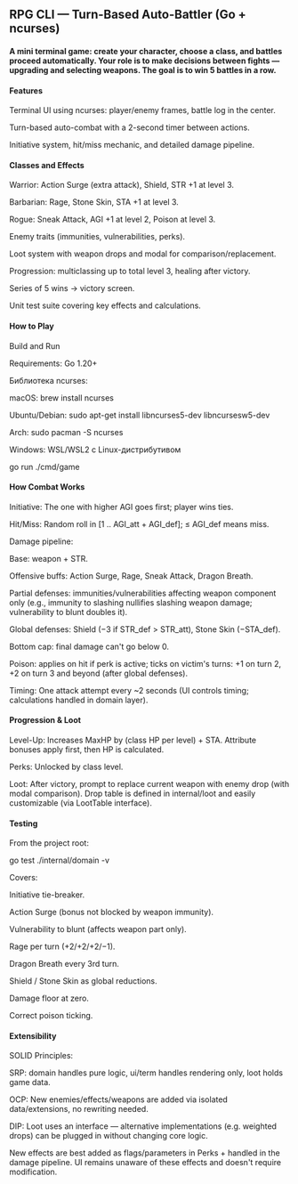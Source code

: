## RPG CLI — Turn-Based Auto-Battler (Go + ncurses)

#### A mini terminal game: create your character, choose a class, and battles proceed automatically. Your role is to make decisions between fights — upgrading and selecting weapons. The goal is to win 5 battles in a row.

#### Features

Terminal UI using ncurses: player/enemy frames, battle log in the center.

Turn-based auto-combat with a 2-second timer between actions.

Initiative system, hit/miss mechanic, and detailed damage pipeline.

#### Classes and Effects

Warrior: Action Surge (extra attack), Shield, STR +1 at level 3.

Barbarian: Rage, Stone Skin, STA +1 at level 3.

Rogue: Sneak Attack, AGI +1 at level 2, Poison at level 3.

Enemy traits (immunities, vulnerabilities, perks).

Loot system with weapon drops and modal for comparison/replacement.

Progression: multiclassing up to total level 3, healing after victory.

Series of 5 wins → victory screen.

Unit test suite covering key effects and calculations.

#### How to Play

Build and Run

Requirements:
Go 1.20+

Библиотека ncurses:

macOS: brew install ncurses

Ubuntu/Debian: sudo apt-get install libncurses5-dev libncursesw5-dev

Arch: sudo pacman -S ncurses

Windows: WSL/WSL2 с Linux-дистрибутивом

go run ./cmd/game

#### How Combat Works

Initiative: The one with higher AGI goes first; player wins ties.

Hit/Miss: Random roll in [1 .. AGI_att + AGI_def]; ≤ AGI_def means miss.

Damage pipeline:

Base: weapon + STR.

Offensive buffs: Action Surge, Rage, Sneak Attack, Dragon Breath.

Partial defenses: immunities/vulnerabilities affecting weapon component only
(e.g., immunity to slashing nullifies slashing weapon damage; vulnerability to blunt doubles it).

Global defenses: Shield (−3 if STR_def > STR_att), Stone Skin (−STA_def).

Bottom cap: final damage can't go below 0.

Poison: applies on hit if perk is active; ticks on victim's turns: +1 on turn 2, +2 on turn 3 and beyond (after global defenses).

Timing: One attack attempt every ~2 seconds (UI controls timing; calculations handled in domain layer).

#### Progression & Loot

Level-Up: Increases MaxHP by (class HP per level) + STA. Attribute bonuses apply first, then HP is calculated.

Perks: Unlocked by class level.

Loot: After victory, prompt to replace current weapon with enemy drop (with modal comparison).
Drop table is defined in internal/loot and easily customizable (via LootTable interface).

#### Testing

From the project root:

go test ./internal/domain -v

Covers:

Initiative tie-breaker.

Action Surge (bonus not blocked by weapon immunity).

Vulnerability to blunt (affects weapon part only).

Rage per turn (+2/+2/+2/−1).

Dragon Breath every 3rd turn.

Shield / Stone Skin as global reductions.

Damage floor at zero.

Correct poison ticking.

#### Extensibility

SOLID Principles:

SRP: domain handles pure logic, ui/term handles rendering only, loot holds game data.

OCP: New enemies/effects/weapons are added via isolated data/extensions, no rewriting needed.

DIP: Loot uses an interface — alternative implementations (e.g. weighted drops) can be plugged in without changing core logic.

New effects are best added as flags/parameters in Perks + handled in the damage pipeline.
UI remains unaware of these effects and doesn't require modification.
